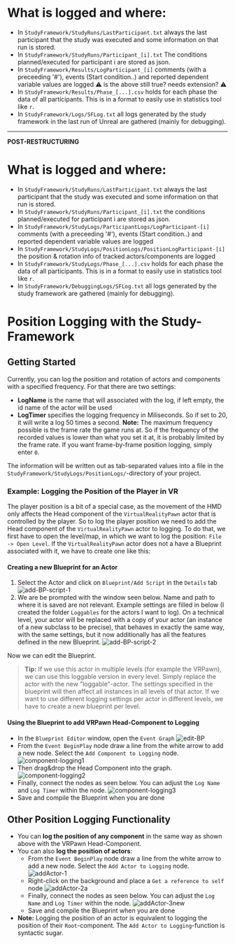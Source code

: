 # What is logged and where:

* In ``StudyFramework/StudyRuns/LastParticipant.txt`` always the last participant that the study was executed and some information on that run is stored.
* In ``StudyFramework/StudyRuns/Participant_[i].txt`` The conditions planned/executed for participant i are stored as json.
* In ``StudyFramework/Results/LogParticipant_[i]`` comments (with a preceeding '#'), events (Start condition..) and reported dependent variable values are logged
:warning: is the above still true? needs extension? :warning: 
* In ``StudyFramework/Results/Phase_[...].csv`` holds for each phase the data of all participants. This is in a format to easily use in statistics tool like ``r``.
* In ``StudyFramework/Logs/SFLog.txt`` all logs generated by the study framework in the last run of Unreal are gathered (mainly for debugging).

---
**POST-RESTRUCTURING**

# What is logged and where:

* In ``StudyFramework/StudyRuns/LastParticipant.txt`` always the last participant that the study was executed and some information on that run is stored.
* In ``StudyFramework/StudyRuns/Participant_[i].txt`` the conditions planned/executed for participant i are stored as json.
* In ``StudyFramework/StudyLogs/ParticipantLogs/LogParticipant-[i]`` comments (with a preceeding '#'), events (Start condition..) and reported dependent variable values are logged
* In ``StudyFramework/StudyLogs/PositionLogs/PositionLogParticipant-[i]`` the position & rotation info of tracked actors/components are logged
* In ``StudyFramework/StudyLogs/Phase_[...].csv`` holds for each phase the data of all participants. This is in a format to easily use in statistics tool like ``r``.
* In ``StudyFramework/DebuggingLogs/SFLog.txt`` all logs generated by the study framework are gathered (mainly for debugging).

# Position Logging with the Study-Framework

## Getting Started
Currently, you can log the position and rotation of actors and components with a specified frequency. For that there are two settings:
- **LogName** is the name that will associated with the log, if left empty, the id name of the actor will be used
- **LogTimer** specifies the logging frequency in Miliseconds. So if set to 20, it will write a log 50 times a second. **Note:** The maximum frequency possible is the frame rate the game runs at. So if the frequency of the recorded values is lower than what you set it at, it is probably limited by the frame rate. If you want frame-by-frame position logging, simply enter ``0``.
  
The information will be written out as tab-separated values into a file in the ``StudyFramework/StudyLogs/PositionLogs/``-directory of your project.

### Example: Logging the Position of the Player in VR
The player position is a bit of a special case, as the movement of the HMD only affects the Head component of the ``VirtualRealityPawn`` actor that is controlled by the player. So to log the player position we need to add the Head component of the ``VirtualRealityPawn``  actor to logging. 
To do that, we first have to open the level/map, in which we want to log the position: ``File -> Open Level``.
If the ``VirtualRealityPawn`` actor does not a have a Blueprint associated with it, we have to create one like this:
#### Creating a new Blueprint for an Actor
1. Select the Actor and click on ``Blueprint/Add Script`` in the ``Details`` tab
   ![add-BP-script-1](uploads/fd5933002cbb087c1b82113a37e83f4e/add-BP-script-1.png)
2. We are be prompted with the window seen below. Name and path to where it is saved are not relevant. Example settings are filled in below (I created the folder ``Loggables`` for the actors I want to log). On a technical level, your actor will be replaced with a copy of your actor (an instance of a new subclass to be precise), that behaves in exactly the same way, with the same settings, but it now additionally has all the features defined in the new Blueprint.
   ![add-BP-script-2](uploads/66cfa19b7075133104c5c0a8e00a93e4/add-BP-script-2.png) 

Now we can edit the Blueprint.
> **Tip:** If we use this actor in multiple levels (for example the VRPawn), we can use this loggable version in every level. Simply replace the actor with the new "loggable"-actor. The settings specified in the blueprint will then affect all instances in all levels of that actor. If we want to use different logging settings per actor in different levels, we have to create a new blueprint per level.

#### Using the Blueprint to add VRPawn Head-Component to Logging
- In the ``Blueprint Editor`` window, open the ``Event Graph``
![edit-BP](uploads/a9e257c816ca90aa38d50bd90c585606/edit-BP.png)
- From the ``Event BeginPlay`` node draw a line from the white arrow to add a new node. Select the ``Add Component to Logging`` node.
![component-logging1](uploads/fe4afd1be543ffdbea3aed91ef904c87/component-logging1.png)
- Then drag&drop the Head Component into the graph.
![component-logging2](uploads/6b92ee6042f9f859a8c1a1621f3f5cec/component-logging2.png)
- Finally, connect the nodes as seen below. You can adjust the ``Log Name`` and ``Log Timer`` within the node.
![component-logging3](uploads/cec65ad399570eba08c87cd9c9086370/component-logging3.png)
- Save and compile the Blueprint when you are done

## Other Position Logging Functionality
- You can **log the position of any component** in the same way as shown above with the VRPawn Head-Component. 
- You can also **log the position of actors**:
  - From the ``Event BeginPlay`` node draw a line from the white arrow to add a new node. Select the ``Add Actor to Logging`` node.
![addActor-1](uploads/bdd573cb40f6a185b34bc5090e37a719/addActor-1.png)
  - Right-click on the background and place a ``Get a reference to self`` node
![addActor-2a](uploads/53a2dae9bb04e3aee61d8f3456120a0d/addActor-2a.png)
  - Finally, connect the nodes as seen below. You can adjust the ``Log Name`` and ``Log Timer`` within the node.
![addActor-3new](uploads/d63943b03c1a1c1d8084955516e72d7c/addActor-3new.png)
  - Save and compile the Blueprint when you are done
- **Note:** Logging the position of an actor is equivalent to logging the position of their ``Root``-component. The ``Add Actor to Logging``-function is syntactic sugar. 
